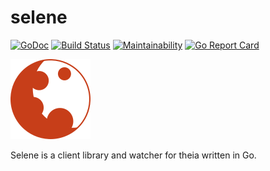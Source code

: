 # selene

[![GoDoc](https://godoc.org/github.com/theia-log/selene?status.svg)](https://godoc.org/github.com/theia-log/selene)
[![Build Status](https://travis-ci.org/theia-log/selene.svg?branch=master)](https://travis-ci.org/theia-log/selene)
[![Maintainability](https://api.codeclimate.com/v1/badges/fe8edef6266c5e8b3a5f/maintainability)](https://codeclimate.com/github/theia-log/selene/maintainability)
[![Go Report Card](https://goreportcard.com/badge/github.com/theia-log/selene)](https://goreportcard.com/report/github.com/theia-log/selene)

![selene logo](selene.png) 

Selene is a client library and watcher for theia written in Go.
